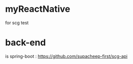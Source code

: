 # myReactNative
  for scg test

# back-end
  is spring-boot : https://github.com/supacheep-first/scg-api
